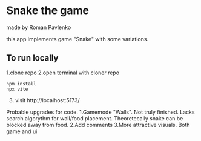 # Snake the game
made by Roman Pavlenko

this app implements game "Snake" with some variations.

## To run locally

1.clone repo
2.open terminal with cloner repo
```
npm install
npx vite
```
3. visit http://localhost:5173/


Probable upgrades for code.
1.Gamemode "Walls". Not truly finished. Lacks search algorythm for wall/food placement. Theoretecally snake can be blocked away from food.
2.Add comments
3.More attractive visuals. Both game and ui